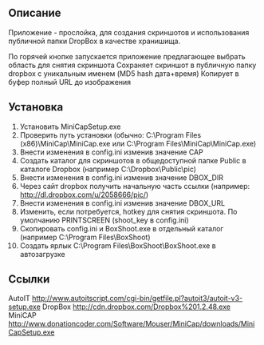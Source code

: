 Описание
-----
Приложение - прослойка, для создания скриншотов и использования публичной папки DropBox в качестве хранишища.

По горячей кнопке запускается приложение предлагающее выбрать область для снятия скриншота
Сохраняет скриншот в публичную папку dropbox c уникальным именем (MD5 hash дата+время)
Копирует в буфер полный URL до изображения

Установка
-----
1. Установить MiniCapSetup.exe
2. Проверить путь установки (обычно: C:\Program Files (x86)\MiniCap\MiniCap.exe или C:\Program Files\MiniCap\MiniCap.exe)
3. Внести изменения в config.ini изменив значение CAP
4. Создать каталог для скриншотов в общедоступной папке Public в каталоге Dropbox (например C:\Dropbox\Public\pic\)
5. Внести изменения в config.ini изменив значение DBOX_DIR
6. Через сайт dropbox получить начальную часть ссылки (например: http://dl.dropbox.com/u/2058666/pic/)
7. Внести изменения в config.ini изменив значение DBOX_URL
8. Изменить, если потребуется, hotkey для снятия скриншота. По умолчанию PRINTSCREEN (shoot_key в config.ini)
9. Скопировать config.ini и BoxShoot.exe в отдельный каталог (например C:\Program Files\BoxShoot)
10. Создать ярлык C:\Program Files\BoxShoot\BoxShoot.exe в автозагрузке

Ссылки
-----
AutoIT	http://www.autoitscript.com/cgi-bin/getfile.pl?autoit3/autoit-v3-setup.exe
DropBox	http://cdn.dropbox.com/Dropbox%201.2.48.exe
MiniCAP	http://www.donationcoder.com/Software/Mouser/MiniCap/downloads/MiniCapSetup.exe
